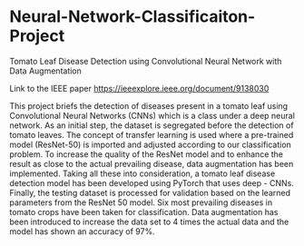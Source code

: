 # Neural-Network-Classificaiton-Project
Tomato Leaf Disease Detection using Convolutional Neural Network with Data Augmentation

Link to the IEEE paper 
https://ieeexplore.ieee.org/document/9138030


This project briefs the detection of diseases present in a tomato leaf using Convolutional Neural Networks (CNNs) which is a class under a deep neural network. As an initial step, the dataset is segregated before the detection of tomato leaves. The concept of transfer learning is used where a pre-trained model (ResNet-50) is imported and adjusted according to our classification problem. To increase the quality of the ResNet model and to enhance the result as close to the actual prevailing disease, data augmentation has been implemented. Taking all these into consideration, a tomato leaf disease detection model has been developed using PyTorch that uses deep - CNNs. Finally, the testing dataset is processed for validation based on the learned parameters from the ResNet 50 model. Six most prevailing diseases in tomato crops have been taken for classification. Data augmentation has been introduced to increase the data set to 4 times the actual data and the model has shown an accuracy of 97%.
